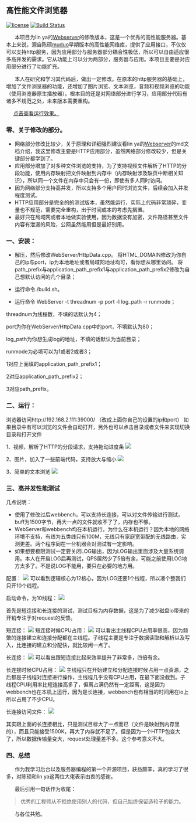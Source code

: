 ## 高性能文件浏览器

[![license](https://img.shields.io/github/license/mashape/apistatus.svg)](https://opensource.org/licenses/MIT) 
[![Build Status](https://api.travis-ci.com/Ventery/WebServer.svg?branch=master)](https://travis-ci.com/github/Ventery/WebServer)

&nbsp; &nbsp; &nbsp; 本项目为lin ya的[Webserver](https://github.com/linyacool/WebServer)的修改版本，这是一个优秀的高性能服务器。基本上来说，源自陈硕[muduo](https://github.com/chenshuo/muduo)早期版本的高性能网络库，提供了应用接口，不仅仅可以支持http服务，因为应用部分与服务器部分耦合性极低，所以可以自由适应很多高并发的需求。它从功能上可以分为两部分，服务器与应用。本项目主要是对应用部分进行了功能扩充。

&nbsp; &nbsp; &nbsp; 本人在研究和学习其代码后，做出一定修改。在原本的http服务器的基础上，增加了文件浏览器的功能，还增加了图片浏览、文本浏览，音频和视频浏览的功能（使用浏览器原生播放器）。根本目的还是对网络部分进行学习，应用部分代码有诸多不规范之处，未来版本需要重构。

&nbsp; &nbsp; &nbsp;[点击查看运行效果。](https://github.com/Ventery/WebServer#%E4%BA%8C%E8%BF%90%E8%A1%8C)

### 零、关于修改的部分。

-	网络部分修改比较少，关于原理和详细强烈建议看lin ya的[Webserver](https://github.com/linyacool/WebServer)的md文档介绍，我这里修改主要是HTTP应用部分，虽然网络部分修改较少，但是关键部分都学到了。
-	应用部分增加了对多种文件浏览的支持，为了支持视频文件解析了HTTP的分段功能，使用内存映射把文件映射到内存中（内存映射涉及缺页中断相关知识），所以同一个文件在内存中只会有一份，即使有多人同时访问。
-	因为网络部分支持高并发，所以支持多个用户同时浏览文件，后续会加入并发程度测试。
-	HTTP应用部分是完全的的测试版本，虽然能运行，实际上代码非常琐碎，变量也不规范，需要完全重构，出于时间成本的考虑先搁置。
-	最好只在局域网或者本地做实验使用，因为数据没有加密，文件路径甚至文件内容有泄漏的风险，公网虽然能用但是最好别用。


### 一、安装：

-	解压，然后修改WebServer/HttpData.cpp。
将HTML_DOMAIN修改为你自己的ip与port，ip为本地地址或者局域网地址均可，看你想从哪里访问。
将path_prefix与application_path_prefix1与application_path_prefix2修改为自己想默认访问的几个目录；

-	运行命令./build.sh。

-	运行命令
WebServer -t threadnum -p port -l log_path -r runmode；

threadnum为线程数，不填的话默认为4；

port为你在WebServer/HttpData.cpp中的port，不填默认为80；

log_path为你想生成log的地址，不填的话默认为当前目录；

runmode为必填可以为1或者2或者3；

1对应上面填的application_path_prefix1；

2对应application_path_prefix2；

3对应path_prefix。

### 二、运行：

浏览器访问http://192.168.2.111:39000/ （改成上面你自己的设置的ip和port）
如果目录中有可以浏览的文件会自动打开，另外也可以点击目录或者文件来实现切换目录和打开文件

1、视频，解析了HTTP的分段请求，支持拖动进度条
![](https://github.com/Ventery/WebServer/blob/master/picture/%E6%B5%8F%E8%A7%88%E8%A7%86%E9%A2%91.png)


2、图片，加入了一些前端代码，支持放大与缩小
![](https://github.com/Ventery/WebServer/blob/master/picture/%E6%B5%8F%E8%A7%88%E5%9B%BE%E7%89%87.png)


3、简单的文本浏览
![](https://github.com/Ventery/WebServer/blob/master/picture/%E6%B5%8F%E8%A7%88%E6%96%87%E6%9C%AC.png)


### 三、高并发性能测试

几点说明：
-	使用了修改过后webbench，可以支持长连接，可以对文件传输进行测试，buff为1500字节，再大一点的文件就收不了了，内存也不够。
-	WebServer和webbench均在本机运行，为什么在本机运行？因为本地的网络环境不支持，有线为五类线只有100M，无线只有家庭宽带配的无线路由，实测更差。两个程序同在一台机器会对测试有一定影响。
- 如果想要极限测试一定要关闭LOG输出，因为LOG输出里面涉及大量系统调用。本人在开启LOG后再测试，QPS居然少了5倍有余，可能之前使用LOG地方太多了。不是说LOG不能用，要只在必要的地方用。


配置：
![](https://github.com/Ventery/WebServer/blob/master/picture/CPU%E5%9E%8B%E5%8F%B7%E3%80%81%E6%A0%B8%E5%BF%83%E6%95%B0%E4%BB%A5%E5%8F%8A%E5%86%85%E5%AD%98%E5%AE%B9%E9%87%8F.png)
可以看到逻辑核心为12核心，因为LOG还要1个线程，所以凑个整我们只开10个线程。

启动命令，为10线程：
![](https://github.com/Ventery/WebServer/blob/master/picture/%E5%90%AF%E5%8A%A8%E5%91%BD%E4%BB%A4.png)

首先是短连接和长连接的测试，测试目标为内存数据，这是为了减少磁盘io带来的开销专注于对request的反馈。

短连接：
![](https://github.com/Ventery/WebServer/blob/master/picture/%E7%9F%AD%E8%BF%9E%E6%8E%A5.png)
短连接时候CPU占用：
![](https://github.com/Ventery/WebServer/blob/master/picture/%E7%9F%AD%E8%BF%9E%E6%8E%A5%E6%97%B6CPU%E5%8D%A0%E7%94%A8.png)
可以看出主线程CPU占用率很高，因为频繁的连接建立和连接分配都在主线程。子线程主要是专注于数据读取和解析以及写入，比连接的建立和分配快，就比较闲一点了。


长连接：
![](https://github.com/Ventery/WebServer/blob/master/picture/%E9%95%BF%E8%BF%9E%E6%8E%A5.png)
可以看出跟短连接比起来效率提升了非常多，四倍有余。

长连接时候CPU占用：
![](https://github.com/Ventery/WebServer/blob/master/picture/%E9%95%BF%E8%BF%9E%E6%8E%A5%E6%97%B6CPU%E5%8D%A0%E7%94%A8.png)
主线程只在开始建立和分配连接时候占用一点资源，之后都是子线程对连接进行操作，主线程几乎没有CPU占用，在最下面没截到。子线程CPU利用率比短连接高多了，但离占满仍然有一定距离，这是因为webbench也在本机上运行，因为是长连接，webbench也有相当的时间用在io上所以占用了不少CPU。

长连接访问文件：
![](https://github.com/Ventery/WebServer/blob/master/picture/%E9%95%BF%E8%BF%9E%E6%8E%A5%E8%AE%BF%E9%97%AE%E6%96%87%E4%BB%B6.png)

其实跟上面的长连接相比，只是测试目标大了一点而已（文件是映射到内存里的），而且只能接受1500K，再大了内存就不足了。但是因为一个HTTP包变大了，所以数据传输量变大，request处理量差不多。这个参考意义不大。


### 四、总结

&nbsp; &nbsp; &nbsp; 作为我学习后台以及服务器编程的第一个开源项目，获益颇丰，真的学习了很多，对陈硕和lin ya这两位大佬表示由衷的感谢。

&nbsp; &nbsp; &nbsp; 最后引用一句话作为收尾：
> 优秀的工程师从不拒绝使用别人的代码，但自己始终保留造轮子的能力。


&nbsp; &nbsp; &nbsp; 与各位共勉。
